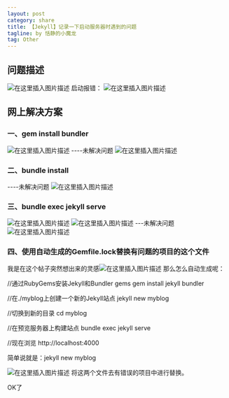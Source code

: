 ```yaml
---
layout: post
category: share
title: 【Jekyll】记录一下启动服务器时遇到的问题
tagline: by 恬静的小魔龙
tag: Other
---
```


## 问题描述
![在这里插入图片描述](https://img-blog.csdnimg.cn/20200120170940194.png?x-oss-process=image/watermark,type_ZmFuZ3poZW5naGVpdGk,shadow_10,text_aHR0cHM6Ly9ibG9nLmNzZG4ubmV0L3E3NjQ0MjQ1Njc=,size_16,color_FFFFFF,t_70)
启动报错：
![在这里插入图片描述](https://img-blog.csdnimg.cn/20200120170945714.png?x-oss-process=image/watermark,type_ZmFuZ3poZW5naGVpdGk,shadow_10,text_aHR0cHM6Ly9ibG9nLmNzZG4ubmV0L3E3NjQ0MjQ1Njc=,size_16,color_FFFFFF,t_70)
## 网上解决方案
### 一、gem install bundler
![在这里插入图片描述](https://img-blog.csdnimg.cn/20200120171419985.png?x-oss-process=image/watermark,type_ZmFuZ3poZW5naGVpdGk,shadow_10,text_aHR0cHM6Ly9ibG9nLmNzZG4ubmV0L3E3NjQ0MjQ1Njc=,size_16,color_FFFFFF,t_70)
  ----未解决问题
![在这里插入图片描述](https://img-blog.csdnimg.cn/2020012017103627.png?x-oss-process=image/watermark,type_ZmFuZ3poZW5naGVpdGk,shadow_10,text_aHR0cHM6Ly9ibG9nLmNzZG4ubmV0L3E3NjQ0MjQ1Njc=,size_16,color_FFFFFF,t_70)
### 二、bundle install

----未解决问题
![在这里插入图片描述](https://img-blog.csdnimg.cn/20200120171219579.png?x-oss-process=image/watermark,type_ZmFuZ3poZW5naGVpdGk,shadow_10,text_aHR0cHM6Ly9ibG9nLmNzZG4ubmV0L3E3NjQ0MjQ1Njc=,size_16,color_FFFFFF,t_70)
### 三、bundle exec jekyll serve

![在这里插入图片描述](https://img-blog.csdnimg.cn/20200120171359387.png)
![在这里插入图片描述](https://img-blog.csdnimg.cn/20200120171445465.png?x-oss-process=image/watermark,type_ZmFuZ3poZW5naGVpdGk,shadow_10,text_aHR0cHM6Ly9ibG9nLmNzZG4ubmV0L3E3NjQ0MjQ1Njc=,size_16,color_FFFFFF,t_70)
---未解决问题
![在这里插入图片描述](https://img-blog.csdnimg.cn/20200120171248463.png)

### 四、使用自动生成的Gemfile.lock替换有问题的项目的这个文件

我是在这个帖子突然想出来的灵感![在这里插入图片描述](https://img-blog.csdnimg.cn/2020012017161869.png?x-oss-process=image/watermark,type_ZmFuZ3poZW5naGVpdGk,shadow_10,text_aHR0cHM6Ly9ibG9nLmNzZG4ubmV0L3E3NjQ0MjQ1Njc=,size_16,color_FFFFFF,t_70)
那么怎么自动生成呢：

//通过RubyGems安装Jekyll和Bundler gems
gem install jekyll bundler

//在./myblog上创建一个新的Jekyll站点
jekyll new myblog

//切换到新的目录
cd myblog

//在预览服务器上构建站点
bundle exec jekyll serve

//现在浏览 http://localhost:4000


简单说就是：jekyll new myblog

![在这里插入图片描述](https://img-blog.csdnimg.cn/20200120172141976.png?x-oss-process=image/watermark,type_ZmFuZ3poZW5naGVpdGk,shadow_10,text_aHR0cHM6Ly9ibG9nLmNzZG4ubmV0L3E3NjQ0MjQ1Njc=,size_16,color_FFFFFF,t_70)
将这两个文件去有错误的项目中进行替换。

OK了 
